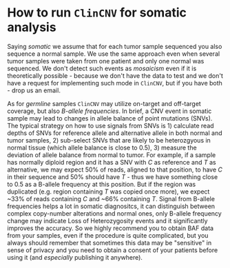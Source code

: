 # How to run `ClinCNV` for somatic analysis

Saying _somatic_ we assume that for each tumor sample sequenced you also sequence a normal sample. We use the same approach even when several tumor samples were taken from one patient and only one normal was sequenced. We don't detect such events as _mosaicism_ even if it is theoretically possible - because we don't have the data to test and we don't have a request for implementing such mode in `ClinCNV`, but if you have both - drop us an email.

As for _germline_ samples `ClinCNV` may utilize on-target and off-target coverage, but also _B-allele frequencies_. In brief, a CNV event in somatic sample may lead to changes in allele balance of point mutations (SNVs). The typical strategy on how to use signals from SNVs is 1) calculate read depths of SNVs for reference allele and alternative allele in both normal and tumor samples, 2) sub-select SNVs that are likely to be heterozgyous in normal tissue (which allele balance is close to 0.5), 3) measure the deviation of allele balance from normal to tumor. For example, if a sample has normally diploid region and it has a SNV with _C_ as reference and _T_ as alternative, we may expect 50% of reads, aligned to that position, to have _C_ in their sequence and 50% should have _T_ - thus we have something close to 0.5 as a B-allele frequency at this position. But if the region was duplicated (e.g. region containing _T_ was copied once more), we expect ~33% of reads containing _C_ and ~66% containing _T_. Signal from B-allele frequencies helps a lot in somatic diagnositcs, it can distinguish between complex copy-number alterations and normal ones, only B-allele frequency change may indicate Loss of Heterozygosity events and it significantly improves the accuracy. So we highly recommend you to obtain BAF data from your samples, even if the procedure is quite complicated, but you always should remember that sometimes this data may be "sensitive" in sense of privacy and you need to obtain a consent of your patients before using it (and _especially_ publishing it anywhere).




